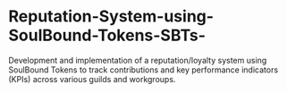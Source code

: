 # Reputation-System-using-SoulBound-Tokens-SBTs-
Development and implementation of a reputation/loyalty system using SoulBound Tokens to track contributions and key performance indicators (KPIs) across various guilds and workgroups.
